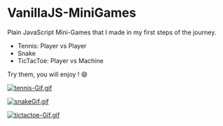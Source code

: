 # VanillaJS-MiniGames
Plain JavaScript Mini-Games that I made in my first steps of the journey.

* Tennis: Player vs Player
* Snake
* TicTacToe: Player vs Machine

Try them, you will enjoy ! 😄

[![tennis-Gif.gif](https://i.postimg.cc/T3p0d6CX/tennis-Gif.gif)](https://postimg.cc/TKvg0Bzk)


[![snakeGif.gif](https://i.postimg.cc/mZ3Bjx3R/snakeGif.gif)](https://postimg.cc/BtvrZVww)


[![tictactoe-Gif.gif](https://i.postimg.cc/m2QjhjGm/tictactoe-Gif.gif)](https://postimg.cc/vcZfNWTn)
